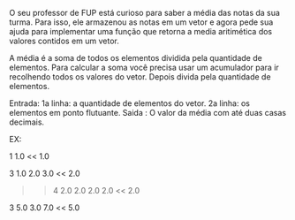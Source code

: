 O seu professor de FUP está curioso para saber a média das notas da sua turma.
Para isso, ele armazenou as notas em um vetor e agora pede sua ajuda para
implementar uma função que retorna a media aritimética dos valores contidos em
um vetor.

A média é a soma de todos os elementos dividida pela quantidade de
elementos.
Para calcular a soma você precisa usar um acumulador para ir
recolhendo todos os valores do vetor.
Depois divida pela quantidade de elementos.

Entrada: 1a linha: a quantidade de elementos do vetor.
2a linha: os elementos em ponto flutuante.
Saida : O valor da média com até duas casas decimais.

EX:
>>
1
1.0
<<
1.0

>>
3
1.0 2.0 3.0
<<
2.0

>>4
2.0 2.0 2.0 2.0
<<
2.0

>>
3
5.0 3.0 7.0
<<
5.0